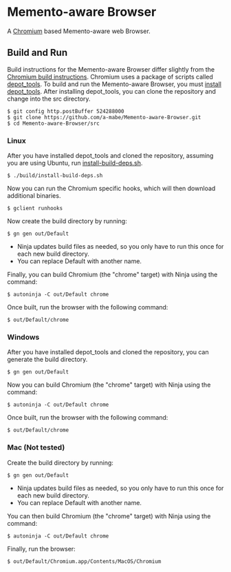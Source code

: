 # Memento-aware Browser
A [Chromium](https://www.chromium.org/Home) based Memento-aware web Browser.
## Build and Run
Build instructions for the Memento-aware Browser differ slightly from the [Chromium build instructions](https://www.chromium.org/developers/how-tos/get-the-code).
Chromium uses a package of scripts called [depot_tools](https://dev.chromium.org/developers/how-tos/depottools). To build and run the Memento-aware Browser, you must [install depot_tools](https://commondatastorage.googleapis.com/chrome-infra-docs/flat/depot_tools/docs/html/depot_tools_tutorial.html#_setting_up).
After installing depot_tools, you can clone the repository and change into the src directory.
```
$ git config http.postBuffer 524288000
$ git clone https://github.com/a-mabe/Memento-aware-Browser.git
$ cd Memento-aware-Browser/src
```

### Linux
After you have installed depot_tools and cloned the repository, assuming you are using Ubuntu, run [install-build-deps.sh](https://chromium.googlesource.com/chromium/src/+/master/build/install-build-deps.sh).
```
$ ./build/install-build-deps.sh
```
Now you can run the Chromium specific hooks, which will then download additional binaries.
```
$ gclient runhooks
```
Now create the build directory by running:
```
$ gn gen out/Default
```
* Ninja updates build files as needed, so you only have to run this once for each new build directory.
* You can replace Default with another name.

Finally, you can build Chromium (the "chrome" target) with Ninja using the command:
```
$ autoninja -C out/Default chrome
```
Once built, run the browser with the following command:
```
$ out/Default/chrome
```
### Windows
After you have installed depot_tools and cloned the repository, you can generate the build directory.
```
$ gn gen out/Default
```
Now you can build Chromium (the "chrome" target) with Ninja using the command:
```
$ autoninja -C out/Default chrome
```
Once built, run the browser with the following command:
```
$ out/Default/chrome
```
### Mac (Not tested)
Create the build directory by running:
```
$ gn gen out/Default
```
* Ninja updates build files as needed, so you only have to run this once for each new build directory.
* You can replace Default with another name.

You can then build Chromium (the "chrome" target) with Ninja using the command:
```
$ autoninja -C out/Default chrome
```
Finally, run the browser:
```
$ out/Default/Chromium.app/Contents/MacOS/Chromium
```
